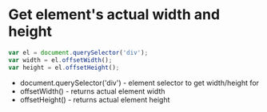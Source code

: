 # Get element's actual width and height

```javascript
var el = document.querySelector('div');
var width = el.offsetWidth();
var height = el.offsetHeight();
```

- document.querySelector('div') - element selector to get width/height for
- offsetWidth() - returns actual element width
- offsetHeight() - returns actual element height
